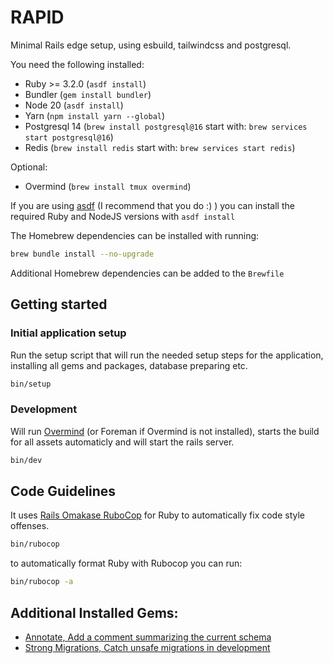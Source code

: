 # RAPID

Minimal Rails edge setup, using esbuild, tailwindcss and postgresql.

You need the following installed:
* Ruby >= 3.2.0 (`asdf install`)
* Bundler (`gem install bundler`)
* Node 20 (`asdf install`)
* Yarn (`npm install yarn --global`)
* Postgresql 14 (`brew install postgresql@16` start with: `brew services start postgresql@16`)
* Redis (`brew install redis` start with: `brew services start redis`)

Optional:
* Overmind (`brew install tmux overmind`)

If you are using [asdf](https://asdf-vm.com/) (I recommend that you do :) ) you can install the required Ruby and NodeJS versions with `asdf install`

The Homebrew dependencies can be installed with running:

```bash
brew bundle install --no-upgrade
```

Additional Homebrew dependencies can be added to the `Brewfile`

## Getting started

### Initial application setup

Run the setup script that will run the needed setup steps for the application, installing all gems and packages, database preparing etc.

```sh
bin/setup
```

### Development

Will run [Overmind](https://github.com/DarthSim/overmind) (or Foreman if Overmind is not installed), starts the build for all assets automaticly and will start the rails server.

```sh
bin/dev
```

## Code Guidelines

It uses [Rails Omakase RuboCop](https://github.com/rails/rubocop-rails-omakase) for Ruby to automatically fix code style offenses.

```sh
bin/rubocop
```

to automatically format Ruby with Rubocop you can run:

```sh
bin/rubocop -a
```

## Additional Installed Gems:
* [Annotate, Add a comment summarizing the current schema](https://github.com/ctran/annotate_models)
* [Strong Migrations, Catch unsafe migrations in development](https://github.com/ankane/strong_migrations)
